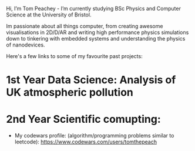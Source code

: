 Hi, I’m Tom Peachey - I’m currently studying BSc Physics and Computer Science at the University of Bristol.

Im passionate about all things computer, from creating awesome visualisations in 2D/D/AR and writing high performance physics simulations down to tinkering with embedded systems and understanding the physics of nanodevices.

Here's a few links to some of my favourite past projects:

# 1st Year Data Science: Analysis of UK atmospheric pollution

# 2nd Year Scientific comupting: 

- My codewars profile: (algorithm/programming problems similar to leetcode): https://www.codewars.com/users/tomthepeach

